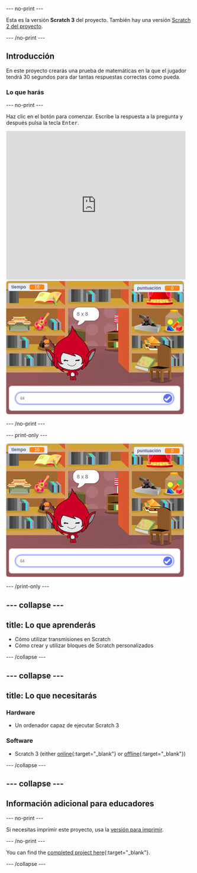 \--- no-print \---

Esta es la versión **Scratch 3** del proyecto. También hay una versión [Scratch 2 del proyecto](https://projects.raspberrypi.org/en/projects/brain-game-scratch2).

\--- /no-print \---

## Introducción

En este proyecto crearás una prueba de matemáticas en la que el jugador tendrá 30 segundos para dar tantas respuestas correctas como pueda.

### Lo que harás

\--- no-print \---

Haz clic en el botón para comenzar. Escribe la respuesta a la pregunta y después pulsa la tecla <kbd>Enter</kbd>.

<div class="scratch-preview">
  <iframe allowtransparency="true" width="485" height="402" src="https://scratch.mit.edu/projects/embed/250234955/?autostart=false" frameborder="0" scrolling="no"></iframe>
  <img src="images/brain-final.png">
</div>

\--- /no-print \---

\--- print-only \---

![Juego mental](images/brain-final.png)

\--- /print-only \---

## \--- collapse \---

## title: Lo que aprenderás

+ Cómo utilizar transmisiones en Scratch
+ Cómo crear y utilizar bloques de Scratch personalizados

\--- /collapse \---

## \--- collapse \---

## title: Lo que necesitarás

### Hardware

+ Un ordenador capaz de ejecutar Scratch 3

### Software

+ Scratch 3 (either [online](https://rpf.io/scratchon){:target="_blank"} or [offline](https://rpf.io/scratchoff){:target="_blank"})

\--- /collapse \---

## \--- collapse \---

## Información adicional para educadores

\--- no-print \---

Si necesitas imprimir este proyecto, usa la [versión para imprimir](https://projects.raspberrypi.org/en/projects/brain-game/print).

\--- /no-print \---

You can find the [completed project here](https://rpf.io/p/en/brain-game-get){:target="_blank"}.

\--- /collapse \---